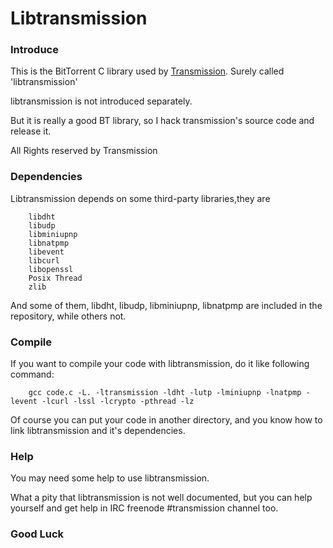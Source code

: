 Libtransmission
==========================

### Introduce

This is the BitTorrent C library used by [Transmission](http://www.transmissionbt.com/). 
Surely called 'libtransmission'

libtransmission is not introduced separately.

But it is really a good BT library, so I hack transmission's source code
and release it. 

All Rights reserved by Transmission


### Dependencies
Libtransmission depends on some third-party libraries,they are

		libdht
		libudp
		libminiupnp
		libnatpmp
		libevent
		libcurl
		libopenssl
		Posix Thread
		zlib

And some of them, libdht, libudp, libminiupnp, libnatpmp are included in
the repository, while others not.

### Compile
If you want to compile your code with libtransmission, do it like following
command:

		gcc code.c -L. -ltransmission -ldht -lutp -lminiupnp -lnatpmp -levent -lcurl -lssl -lcrypto -pthread -lz

Of course you can put your code in another directory,
   and you know how to link libtransmission and it's dependencies.

### Help
You may need some help to use libtransmission.

What a pity that libtransmission is not well documented, but you can help yourself and get help in IRC freenode #transmission channel too.

### Good Luck


